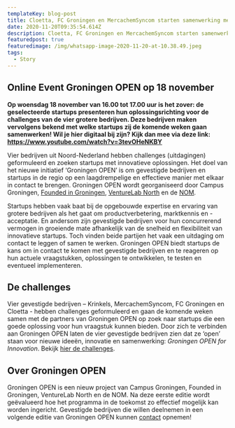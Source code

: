 ```yaml
---
templateKey: blog-post
title: Cloetta, FC Groningen en MercachemSyncom starten samenwerking met startups
date: 2020-11-20T09:35:54.614Z
description: Cloetta, FC Groningen en MercachemSyncom starten samenwerking met startups
featuredpost: true
featuredimage: /img/whatsapp-image-2020-11-20-at-10.38.49.jpeg
tags:
  - Story
---
```

## Online Event Groningen OPEN op 18 november

**Op woensdag 18 november van 16.00 tot 17.00 uur is het zover: de geselecteerde startups presenteren hun oplossingsrichting voor de challenges van de vier grotere bedrijven. Deze bedrijven maken vervolgens bekend met welke startups zij de komende weken gaan samenwerken! Wil je hier digitaal bij zijn? Kijk dan mee via deze link: <https://www.youtube.com/watch?v=3tevOHeNKBY>**



Vier bedrijven uit Noord-Nederland hebben challenges (uitdagingen) geformuleerd en zoeken startups met innovatieve oplossingen. Het doel van het nieuwe initiatief ‘Groningen OPEN’ is om gevestigde bedrijven en startups in de regio op een laagdrempelige en effectieve manier met elkaar in contact te brengen. Groningen OPEN wordt georganiseerd door Campus Groningen, [Founded in Groningen](http://foundedingroningen.com/), [VentureLab North](https://venturelabinternational.com/north/) en de [NOM](http://nom.nl/).

Startups hebben vaak baat bij de opgebouwde expertise en ervaring van grotere bedrijven als het gaat om productverbetering, marktkennis en -acceptatie. En andersom zijn gevestigde bedrijven voor hun concurrerend vermogen in groeiende mate afhankelijk van de snelheid en flexibiliteit van innovatieve startups. Toch vinden beide partijen het vaak een uitdaging om contact te leggen of samen te werken. Groningen OPEN biedt startups de kans om in contact te komen met gevestigde bedrijven en te reageren op hun actuele vraagstukken, oplossingen te ontwikkelen, te testen en eventueel implementeren.

## De challenges

Vier gevestigde bedrijven – Krinkels, MercachemSyncom, FC Groningen en Cloetta - hebben challenges geformuleerd en gaan de komende weken samen met de partners van Groningen OPEN op zoek naar startups die een goede oplossing voor hun vraagstuk kunnen bieden. Door zich te verbinden aan Groningen OPEN laten de vier gevestigde bedrijven zien dat ze ‘open’ staan voor nieuwe ideeën, innovatie en samenwerking: *Groningen OPEN for Innovation*. Bekijk [hier de challenges](https://campus.groningen.nl/groningen-open-for-innovation/de-challenges).

## Over Groningen OPEN

Groningen OPEN is een nieuw project van Campus Groningen, Founded in Groningen, VentureLab North en de NOM. Na deze eerste editie wordt geëvalueerd hoe het programma in de toekomst zo effectief mogelijk kan worden ingericht. Gevestigde bedrijven die willen deelnemen in een volgende editie van Groningen OPEN kunnen [contact](https://campus.groningen.nl/groningen-open-for-innovation/contactgegevens) opnemen!